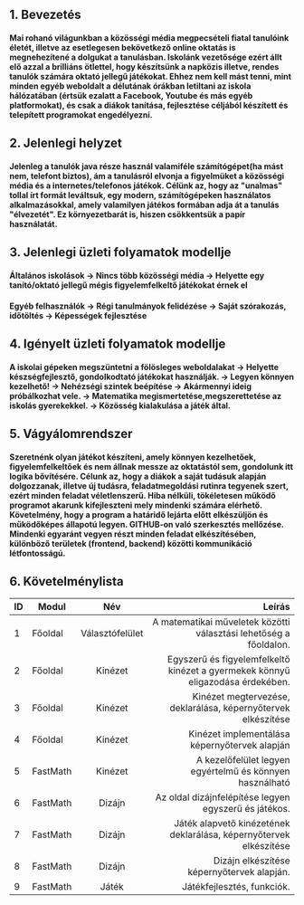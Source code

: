 ## 1. Bevezetés
#### Mai rohanó világunkban a közösségi média megpecsételi fiatal tanulóink életét, illetve az esetlegesen bekövetkező online oktatás is megnehezítené a dolgukat a tanulásban. Iskolánk vezetősége ezért állt elő azzal a brilliáns ötlettel, hogy készítsünk a napközis illetve, rendes tanulók számára oktató jellegű játékokat. Ehhez nem kell mást tenni, mint minden egyéb weboldalt  a délutának órákban letiltani az iskola hálózatában (értsük ezalatt a Facebook, Youtube és más egyéb platformokat), és csak a diákok tanítása, fejlesztése céljából készített és telepített programokat engedélyezni.

## 2. Jelenlegi helyzet
#### Jelenleg a tanulók java része használ valamiféle számítógépet(ha mást nem, telefont biztos), ám a tanulásról elvonja a figyelmüket a közösségi média és a internetes/telefonos játékok. Célünk az, hogy az "unalmas" tollal írt formát leváltsuk, egy modern, számítógépeken használatos alkalmazásokkal, amely valamilyen játékos formában adja át a tanulás "élvezetét". Ez környezetbarát is, hiszen csökkentsük a papír használatát.

## 3. Jelenlegi üzleti folyamatok modellje
#### Általános iskolások -> Nincs több közösségi média -> Helyette egy tanító/oktató jellegű mégis figyelemfelkeltő játékokat érnek el
#### Egyéb felhasználók -> Régi tanulmányok felidézése -> Saját szórakozás, időtöltés -> Képességek fejlesztése

## 4. Igényelt üzleti folyamatok modellje
#### A iskolai gépeken megszüntetni a fölösleges weboldalakat -> Helyette készségfejlesztő, gondolkodtató játékokat használják. -> Legyen könnyen kezelhető! -> Nehézségi szintek beépítése -> Akármennyi ideig próbálkozhat vele. -> Matematika megismertetése,megszerettetése az iskolás gyerekekkel. -> Közösség kialakulása a játék által.

## 5. Vágyálomrendszer 
#### Szeretnénk olyan játékot készíteni, amely könnyen kezelhetőek, figyelemfelkeltőek és nem állnak messze az oktatástól sem, gondolunk itt logika bővítésére. Célunk az, hogy a diákok a saját tudásuk alapján dolgozzanak, illetve új tudásra, feladatmegoldási rutinra tegyenek szert, ezért minden feladat véletlenszerű. Hiba nélküli, tökéletesen működő programot akarunk kifejleszteni mely mindenki számára elérhető. Követelmény, hogy a program a határidő lejárta előtt elkészüljön és működőképes állapotú legyen. GITHUB-on való szerkesztés mellőzése. Mindenki egyaránt vegyen részt minden feladat elkészítésében, különböző területek (frontend, backend) közötti kommunikáció létfontosságú.

## 6. Követelménylista

 |ID |   Modul    |        Név         |    Leírás                                                                     |
 |---|------------|:-----------------: |------------------------------------------------------------------------------:|										     
 |1  |  Főoldal   |  Választófelület   | A matematikai műveletek közötti választási lehetőség a főoldalon.             |
 |2  |  Főoldal   |  Kinézet           | Egyszerű és figyelemfelkeltő kinézet a gyermekek könnyű eligazodása érdekében.|
 |3  |  Főoldal   |  Kinézet           | Kinézet megtervezése, deklarálása, képernyőtervek elkészítése                 |
 |4  |  Főoldal   |  Kinézet           | Kinézet implementálása képernyőtervek alapján                                 |
 |5  |  FastMath  |  Kinézet           | A kezelőfelület legyen egyértelmű és könnyen használható                      |
 |6  |  FastMath  |  Dizájn            | Az oldal dizájnfelépítése legyen egyszerű és játékos.                         |
 |7  |  FastMath  |  Dizájn            | Játék alapvető kinézetének deklarálása, képernyőtervek elkészítése            |
 |8  |  FastMath  |  Dizájn            | Dizájn elkészítése képernyőtervek alapján.                                    |
 |9  |  FastMath  |  Játék             | Játékfejlesztés, funkciók.                                                    |


